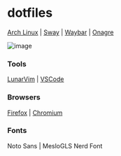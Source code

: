# dotfiles

[Arch Linux](https://archlinux.org/) | [Sway](https://github.com/swaywm/sway) | [Waybar](https://github.com/Alexays/Waybar) | [Onagre](https://github.com/oknozor/onagre)

![image](https://user-images.githubusercontent.com/49658066/209831185-9baff0a0-a25f-4854-9c26-07a6d077f535.png)

### Tools
[LunarVim](https://github.com/LunarVim/LunarVim) | [VSCode](https://github.com/microsoft/vscode)

### Browsers
[Firefox](https://www.mozilla.org/pt-BR/firefox/new/) | [Chromium](https://github.com/chromium/chromium)

### Fonts
Noto Sans | MesloGLS Nerd Font
